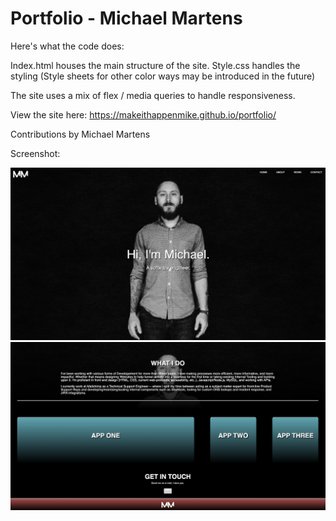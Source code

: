 # Portfolio - Michael Martens

Here's what the code does:

Index.html houses the main structure of the site.
Style.css handles the styling (Style sheets for other color ways may be introduced in the future)

The site uses a mix of flex / media queries to handle responsiveness.

View the site here: https://makeithappenmike.github.io/portfolio/

Contributions by Michael Martens

Screenshot:

<img src="assets/images/screenshot.png" alt="screenshot of portfolio" />
<br>
<img src="assets/images/apps_screenshot.png" alt="screenshot of portfolio" />